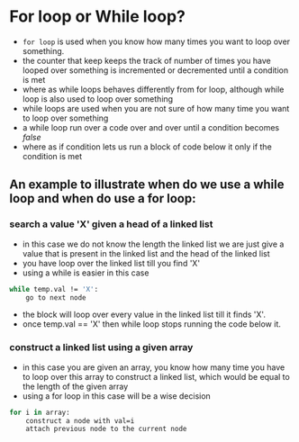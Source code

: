 # For loop or While loop? 

- `for loop` is used when you know how many times you want to loop over something.
- the counter that keep keeps the track of number of times you have looped over something is incremented or decremented until a condition is met
- where as while loops behaves differently from for loop, although while loop is also used to loop over something
- while loops are used when you are not sure of how many time you want to loop over something
- a while loop run over a code over and over until a condition becomes  _false_ 
- where as if condition lets us run a block of code below it only if the condition is met


## An example to illustrate when do we use a while loop and when do use a for loop: 

### search a value 'X'  given a head of a linked list
- in this case we do not know the length the linked list we are just give a value that is present in the linked list and the head of the linked list
- you have loop over the linked list till you find 'X'
- using a while is easier in this case
```sh
while temp.val != 'X': 
    go to next node
```
- the block will loop over every value in the linked list till it finds 'X'.
- once temp.val == 'X' then while loop stops running the code below it.


### construct a linked list using a given array
- in this case you are given an array, you know how many time you have to loop over this array to construct a linked list, which would be equal to the length of the given array
- using a for loop in this case will be a wise decision
```sh
for i in array:
    construct a node with val=i 
    attach previous node to the current node 
```
